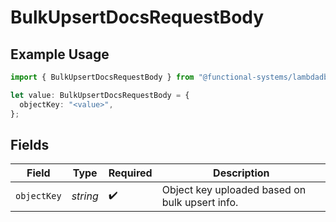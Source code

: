 # BulkUpsertDocsRequestBody

## Example Usage

```typescript
import { BulkUpsertDocsRequestBody } from "@functional-systems/lambdadb/models/operations";

let value: BulkUpsertDocsRequestBody = {
  objectKey: "<value>",
};
```

## Fields

| Field                                          | Type                                           | Required                                       | Description                                    |
| ---------------------------------------------- | ---------------------------------------------- | ---------------------------------------------- | ---------------------------------------------- |
| `objectKey`                                    | *string*                                       | :heavy_check_mark:                             | Object key uploaded based on bulk upsert info. |